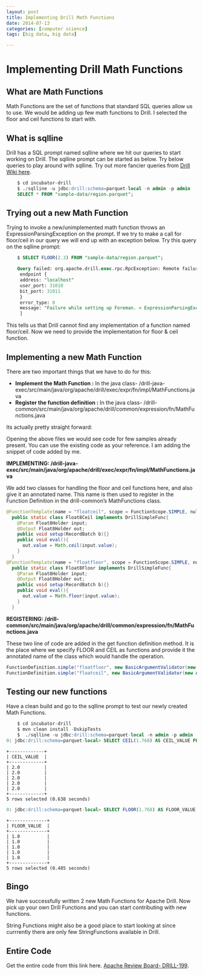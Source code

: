 ```yaml
---
layout: post
title: Implementing Drill Math Functions
date: 2014-07-13
categories: [computer science]
tags: [big data, big data]

---
```


# Implementing Drill Math Functions
## What are Math Functions

Math Functions are the set of functions that standard SQL queries allow
us to use. We would be adding up few math functions to Drill. I selected
the floor and ceil functions to start with.

## What is sqlline

Drill has a SQL prompt named sqlline where we hit our queries to start
working on Drill. The sqlline prompt can be started as below. Try below
queries to play around with sqlline. Try out more fancier queries from
[Drill Wiki
here](https://cwiki.apache.org/confluence/display/DRILL/Running+Queries "Drill - Running queries").

```sql
    $ cd incubator-drill
    $ ./sqlline -u jdbc:drill:schema=parquet-local -n admin -p admin
    SELECT * FROM "sample-data/region.parquet";
```

## Trying out a new Math Function

Trying to invoke a new/unimplemented math function throws an
ExpressionParsingException on the prompt. If we try to make a call for
floor/ceil in our query we will end up with an exception below. Try this
query on the sqlline prompt:

```sql
    $ SELECT FLOOR(2.3) FROM "sample-data/region.parquet";

    Query failed: org.apache.drill.exec.rpc.RpcException: Remote failure while running query.[error_id: "6e482ea4-9578-4a33-a268-077cbec014f9"
     endpoint {
     address: "localhost"
     user_port: 31010
     bit_port: 31011
     }
     error_type: 0
     message: "Failure while setting up Foreman. < ExpressionParsingException:[ Unable to find function definition for function named \'floor\' ]"
     ]
```

This tells us that Drill cannot find any implementation of a function
named floor/ceil. Now we need to provide the implementation for floor &
ceil function.

## Implementing a new Math Function

There are two important things that we have to do for this:

-   **Implement the Math Function :** In the java
    class- /drill-java-exec/src/main/java/org/apache/drill/exec/expr/fn/impl/MathFunctions.java
-   **Register the function definition :** In the java
    class- /drill-common/src/main/java/org/apache/drill/common/expression/fn/MathFunctions.java

Its actually pretty straight forward:

Opening the above files we would see code for few samples already
present. You can use the existing code as your reference. I am adding
the snippet of code added by me.

**IMPLEMENTING:
/drill-java-exec/src/main/java/org/apache/drill/exec/expr/fn/impl/MathFunctions.java**

We add two classes for handling the floor and ceil functions here, and
also give it an annotated name. This name is then used to register in
the Function Definition in the drill-common’s MathFunctions class.


```java
@FunctionTemplate(name = "floatceil", scope = FunctionScope.SIMPLE, nulls = NullHandling.NULL_IF_NULL)
  public static class Float8Ceil implements DrillSimpleFunc{
    @Param Float8Holder input;
    @Output Float8Holder out;
    public void setup(RecordBatch b){}
    public void eval(){
      out.value = Math.ceil(input.value);
    }
  }
@FunctionTemplate(name = "floatfloor", scope = FunctionScope.SIMPLE, nulls = NullHandling.NULL_IF_NULL)
  public static class Float8Floor implements DrillSimpleFunc{
    @Param Float8Holder input;
    @Output Float8Holder out;
    public void setup(RecordBatch b){}
    public void eval(){
      out.value = Math.floor(input.value);
    }
  }
```

**REGISTERING:
/drill-common/src/main/java/org/apache/drill/common/expression/fn/MathFunctions.java**

These two line of code are added in the get function definition method.
It is the place where we specify FLOOR and CEIL as functions and provide
it the annotated name of the class which would handle the operation.

```java
FunctionDefinition.simple("floatfloor", new BasicArgumentValidator(new Arg(Types.required(TypeProtos.MinorType.FLOAT8))), new OutputTypeDeterminer.SameAsFirstInput(), "floor"),
FunctionDefinition.simple("floatceil", new BasicArgumentValidator(new Arg(Types.required(TypeProtos.MinorType.FLOAT8))), new OutputTypeDeterminer.SameAsFirstInput(), "ceil"),
```


## Testing our new functions

Have a clean build and go to the sqlline prompt to test our newly
created Math Functions.

```sql
    $ cd incubator-drill
    $ mvn clean install -DskipTests
    $  ./sqlline -u jdbc:drill:schema=parquet-local -n admin -p admin
0: jdbc:drill:schema=parquet-local> SELECT CEIL(1.768) AS CEIL_VALUE FROM "sample-data/region.parquet";
```
```
+-------------+
| CEIL_VALUE  |
+-------------+
| 2.0         |
| 2.0         |
| 2.0         |
| 2.0         |
| 2.0         |
+-------------+
5 rows selected (0.638 seconds)
```
```sql
0: jdbc:drill:schema=parquet-local> SELECT FLOOR(1.768) AS FLOOR_VALUE FROM "sample-data/region.parquet";
```
```
+--------------+
| FLOOR_VALUE  |
+--------------+
| 1.0          |
| 1.0          |
| 1.0          |
| 1.0          |
| 1.0          |
+--------------+
5 rows selected (0.485 seconds)
```

## Bingo

We have successfully written 2 new Math Functions for Apache Drill. Now
pick up your own Drill Functions and you can start contributing with new
functions.

String Functions might also be a good place to start looking at since
currrently there are only few StringFunctions available in Drill.

## Entire Code

Get the entire code from this link here. [Apache Review Board-
DRILL-199](https://reviews.apache.org/r/14015/ "Floor and Ceil functions- DRILL-199").

 
